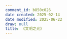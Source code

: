 ```yaml
---
comment_id: b850c026
date created: 2025-02-14
date modified: 2025-06-22
draw: null
title: 《文明之光》
---
```

